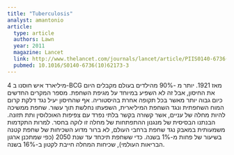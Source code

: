 ```yaml
---
title: "Tuberculosis"
analyst: amantonio
article:
  type: article
  authors: Lawn
  year: 2011
  magazine: Lancet
  link: http://www.thelancet.com/journals/lancet/article/PIIS0140-6736(10)62173-3/abstract
  pubmed: 10.1016/S0140-6736(10)62173-3
---
```


4 מיליארד איש חוסנו ב-BCG מאז 1921. יותר מ -90% מהילדים בעולם מקבלים היום את החיסון, אבל זה לא השפיע במיוחד על מגיפת השחפת. מספר המקרים החדשים כיום גבוה יותר מאשר בכל תקופה אחרת בהיסטוריה. אף שהחיסון יעיל נגד דלקת קרום המוח השחפתית ונגד השחפת המיליארית, השפעתו נחלשת תוך עשור.
שחפת ממשיכה להיות מחלה של עניים, אשר קשורה בקשר בלתי נפרד עם צפיפות האוכלוסין ותת תזונה. הבנתנו הבסיסית של מנגנון ההתפתחות של מחלה זו לוקה בחסר.
למרות התקדמות משמעותית במאבק נגד שחפת ברחבי העולם, לא ברור מדוע השכיחות של שחפת קטנה בשיעור של פחות מ-1% בשנה. כדי ששחפת תיכחד עד שנת 2050 (כפי שמתכנן ארגון הבריאות העולמי), שכיחות המחלה חייבת לקטון ב-16% בשנה.
